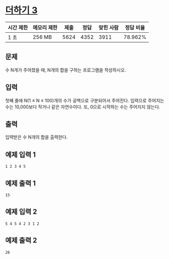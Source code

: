 # [더하기 3](https://www.acmicpc.net/problem/11023)

| 시간 제한 | 메모리 제한 | 제출 | 정답 | 맞힌 사람 | 정답 비율 |
| --- | --- | --- | --- | --- | --- |
| 1 초 | 256 MB | 5624 | 4352 | 3911 | 78.962% |

## 문제

수 N개가 주어졌을 때, N개의 합을 구하는 프로그램을 작성하시오.

## 입력

첫째 줄에 N(1 ≤ N ≤ 100)개의 수가 공백으로 구분되어서 주어진다. 입력으로 주어지는 수는 10,000보다 작거나 같은 자연수이다. 또, 0으로 시작하는 수는 주어지지 않는다.

## 출력

입력받은 수 N개의 합을 출력한다.

## 예제 입력 1

```
1 2 3 4 5

```

## 예제 출력 1

```
15

```

## 예제 입력 2

```
5 4 5 4 2 3 1 2

```

## 예제 출력 2

```
26
```
